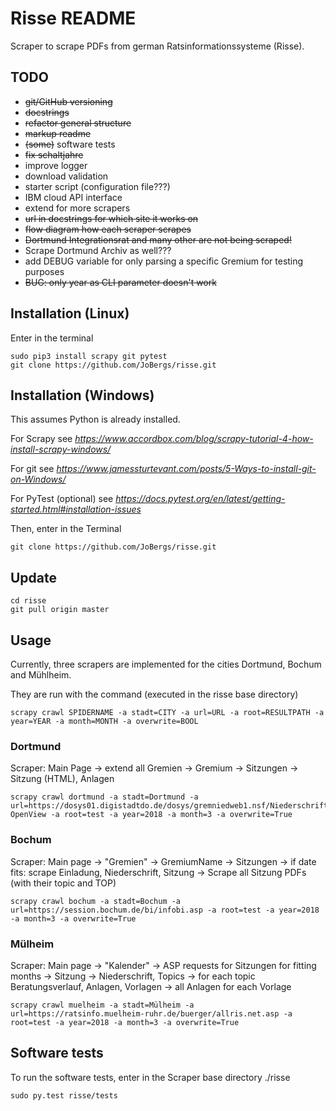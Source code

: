 # Risse README

Scraper to scrape PDFs from german Ratsinformationssysteme (Risse).

## TODO

* ~~git/GitHub versioning~~
* ~~docstrings~~
* ~~refactor general structure~~
* ~~markup readme~~
* ~~(some)~~ software tests
* ~~fix schaltjahre~~
* improve logger
* download validation
* starter script (configuration file???)
* IBM cloud API interface
* extend for more scrapers
* ~~url in docstrings for which site it works on~~
* ~~flow diagram how each scraper scrapes~~
* ~~Dortmund Integrationsrat and many other are not being scraped!~~
* Scrape Dortmund Archiv as well???
* add DEBUG variable for only parsing a specific Gremium for testing purposes
* ~~BUG: only year as CLI parameter doesn't work~~

## Installation (Linux)
Enter in the terminal
```
sudo pip3 install scrapy git pytest
git clone https://github.com/JoBergs/risse.git
```

## Installation (Windows)
This assumes Python is already installed.

For Scrapy see
*https://www.accordbox.com/blog/scrapy-tutorial-4-how-install-scrapy-windows/*

For git see
*https://www.jamessturtevant.com/posts/5-Ways-to-install-git-on-Windows/*

For PyTest (optional) see
*https://docs.pytest.org/en/latest/getting-started.html#installation-issues*

Then, enter in the Terminal
```
git clone https://github.com/JoBergs/risse.git
```

## Update
```
cd risse
git pull origin master
```


## Usage

Currently, three scrapers are implemented for the cities Dortmund, Bochum
and Mühlheim.

They are run with the command (executed in the risse base directory)
```
scrapy crawl SPIDERNAME -a stadt=CITY -a url=URL -a root=RESULTPATH -a year=YEAR -a month=MONTH -a overwrite=BOOL
```

### Dortmund
Scraper:
Main Page -> extend all Gremien -> Gremium -> Sitzungen -> Sitzung (HTML), Anlagen
```
scrapy crawl dortmund -a stadt=Dortmund -a url=https://dosys01.digistadtdo.de/dosys/gremniedweb1.nsf/NiederschriftenWeb?OpenView -a root=test -a year=2018 -a month=3 -a overwrite=True
```

### Bochum
Scraper:
Main page -> "Gremien" -> GremiumName -> Sitzungen -> if date fits: scrape Einladung, Niederschrift,  Sitzung -> Scrape all Sitzung PDFs (with their topic and TOP)

```
scrapy crawl bochum -a stadt=Bochum -a url=https://session.bochum.de/bi/infobi.asp -a root=test -a year=2018 -a month=3 -a overwrite=True
```

### Mülheim
Scraper:
Main page -> "Kalender" -> ASP requests for Sitzungen for fitting months -> Sitzung -> Niederschrift, Topics -> for each topic Beratungsverlauf, Anlagen, Vorlagen ->  all Anlagen for each Vorlage

```
scrapy crawl muelheim -a stadt=Mülheim -a url=https://ratsinfo.muelheim-ruhr.de/buerger/allris.net.asp -a root=test -a year=2018 -a month=3 -a overwrite=True
```

## Software tests

To run the software tests, enter in the Scraper base directory ./risse
```
sudo py.test risse/tests
```